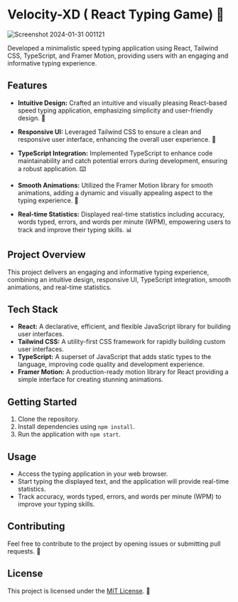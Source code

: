 # Velocity-XD ( React Typing Game) 🚀
![Screenshot 2024-01-31 001121](https://github.com/Hrithik0112/Velocity-XD/assets/122002784/ded5139d-e81f-4301-aa00-11a3440ac2ba)

Developed a minimalistic speed typing application using React, Tailwind CSS, TypeScript, and Framer Motion, providing users with an engaging and informative typing experience.

## Features

- **Intuitive Design:** Crafted an intuitive and visually pleasing React-based speed typing application, emphasizing simplicity and user-friendly design. 🎨

- **Responsive UI:** Leveraged Tailwind CSS to ensure a clean and responsive user interface, enhancing the overall user experience. 📱

- **TypeScript Integration:** Implemented TypeScript to enhance code maintainability and catch potential errors during development, ensuring a robust application. ⌨️

- **Smooth Animations:** Utilized the Framer Motion library for smooth animations, adding a dynamic and visually appealing aspect to the typing experience. 🚀

- **Real-time Statistics:** Displayed real-time statistics including accuracy, words typed, errors, and words per minute (WPM), empowering users to track and improve their typing skills. 📊

## Project Overview

This project delivers an engaging and informative typing experience, combining an intuitive design, responsive UI, TypeScript integration, smooth animations, and real-time statistics.

## Tech Stack

- **React:** A declarative, efficient, and flexible JavaScript library for building user interfaces.
- **Tailwind CSS:** A utility-first CSS framework for rapidly building custom user interfaces.
- **TypeScript:** A superset of JavaScript that adds static types to the language, improving code quality and development experience.
- **Framer Motion:** A production-ready motion library for React providing a simple interface for creating stunning animations.

## Getting Started

1. Clone the repository.
2. Install dependencies using `npm install`.
3. Run the application with `npm start`.

## Usage

- Access the typing application in your web browser.
- Start typing the displayed text, and the application will provide real-time statistics.
- Track accuracy, words typed, errors, and words per minute (WPM) to improve your typing skills.

## Contributing

Feel free to contribute to the project by opening issues or submitting pull requests. 🤝

## License

This project is licensed under the [MIT License](LICENSE). 📄


